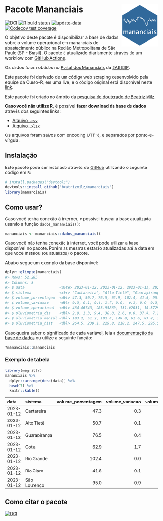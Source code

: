 
<!-- README.md is generated from README.Rmd. Please edit that file -->

# Pacote Mananciais <img src="man/figures/hexlogo.png" align="right" width = "120px"/>

<!-- badges: start -->

[![DOI](https://zenodo.org/badge/DOI/10.5281/zenodo.4733056.svg)](https://doi.org/10.5281/zenodo.4733056)
[![R build
status](https://github.com/beatrizmilz/mananciais/workflows/R-CMD-check/badge.svg)](https://github.com/beatrizmilz/mananciais/actions)
[![update-data](https://github.com/beatrizmilz/mananciais/actions/workflows/2-update_data.yaml/badge.svg)](https://github.com/beatrizmilz/mananciais/actions/workflows/2-update_data.yaml)
[![Codecov test
coverage](https://codecov.io/gh/beatrizmilz/mananciais/branch/master/graph/badge.svg)](https://codecov.io/gh/beatrizmilz/mananciais?branch=master)
<!-- badges: end -->

O objetivo deste pacote é disponibilizar a base de dados sobre o volume
operacional em mananciais de abastecimento público na Região
Metropolitana de São Paulo (SP - Brasil). O pacote é atualizado
diariamente através de um workflow com [GitHub
Actions](https://github.com/beatrizmilz/mananciais/actions).

Os dados foram obtidos no [Portal dos
Mananciais](http://mananciais.sabesp.com.br/Situacao) da
[SABESP](http://site.sabesp.com.br/site/Default.aspx).

Este pacote foi derivado de um código web scraping desenvolvido pela
equipe da [Curso-R](https://www.curso-r.com/), em uma
[live](https://youtu.be/jvZIxrMmOcQ), e o código original está
disponível [neste
link](https://github.com/curso-r/lives/blob/master/drafts/20200730_scraper_sabesp.R).

Este pacote foi criado no âmbito da [pesquisa de doutorado de Beatriz
Milz](https://beatrizmilz.github.io/tese/).

**Caso você não utilize R**, é possível **fazer download da base de
dados** através dos seguintes links:

- [Arquivo
  `.csv`](https://github.com/beatrizmilz/mananciais/raw/master/inst/extdata/mananciais.csv)
- [Arquivo
  `.xlsx`](https://github.com/beatrizmilz/mananciais/blob/master/inst/extdata/mananciais.xlsx?raw=true)

Os arquivos foram salvos com encoding UTF-8, e separados por
ponto-e-vírgula.

## Instalação

Este pacote pode ser instalado através do [GitHub](https://github.com/)
utilizando o seguinte código em `R`:

``` r
# install.packages("devtools")
devtools::install_github("beatrizmilz/mananciais")
library(mananciais)
```

## Como usar?

Caso você tenha conexão à internet, é possível buscar a base atualizada
usando a função `dados_mananciais()`:

``` r
mananciais <- mananciais::dados_mananciais() 
```

Caso você não tenha conexão à internet, você pode utilizar a base
disponível no pacote. Porém as mesmas estarão atualizadas até a data em
que você instalou (ou atualizou) o pacote.

Abaixo segue um exemplo da base disponível:

``` r
dplyr::glimpse(mananciais)
#> Rows: 52,285
#> Columns: 8
#> $ data                <date> 2023-01-12, 2023-01-12, 2023-01-12, 2023-01-12, 2…
#> $ sistema             <chr> "Cantareira", "Alto Tietê", "Guarapiranga", "Cotia…
#> $ volume_porcentagem  <dbl> 47.3, 50.7, 76.5, 62.9, 102.4, 41.6, 95.0, 47.0, 5…
#> $ volume_variacao     <dbl> 0.3, 0.1, 0.4, 1.7, 0.0, -0.1, 0.9, 0.3, 0.0, 0.2,…
#> $ volume_operacional  <dbl> 464.46743, 283.95860, 131.02031, 10.37298, 114.873…
#> $ pluviometria_dia    <dbl> 2.9, 1.3, 9.4, 38.8, 2.6, 0.0, 37.0, 7.2, 1.6, 16.…
#> $ pluviometria_mensal <dbl> 103.2, 51.2, 102.4, 148.0, 61.6, 83.8, 170.4, 100.…
#> $ pluviometria_hist   <dbl> 264.5, 239.1, 229.8, 218.2, 247.5, 295.5, 273.2, 2…
```

Caso queira saber o significado de cada variável, leia a [documentação
da base de
dados](https://beatrizmilz.github.io/mananciais/reference/mananciais.html)
ou utilize a seguinte função:

``` r
?mananciais::mananciais
```

### Exemplo de tabela

``` r
library(magrittr)
mananciais %>% 
  dplyr::arrange(desc(data)) %>% 
  head(7) %>%
  knitr::kable()
```

| data       | sistema      | volume_porcentagem | volume_variacao | volume_operacional | pluviometria_dia | pluviometria_mensal | pluviometria_hist |
|:-----------|:-------------|-------------------:|----------------:|-------------------:|-----------------:|--------------------:|------------------:|
| 2023-01-12 | Cantareira   |               47.3 |             0.3 |          464.46743 |              2.9 |               103.2 |             264.5 |
| 2023-01-12 | Alto Tietê   |               50.7 |             0.1 |          283.95860 |              1.3 |                51.2 |             239.1 |
| 2023-01-12 | Guarapiranga |               76.5 |             0.4 |          131.02031 |              9.4 |               102.4 |             229.8 |
| 2023-01-12 | Cotia        |               62.9 |             1.7 |           10.37298 |             38.8 |               148.0 |             218.2 |
| 2023-01-12 | Rio Grande   |              102.4 |             0.0 |          114.87307 |              2.6 |                61.6 |             247.5 |
| 2023-01-12 | Rio Claro    |               41.6 |            -0.1 |            5.68831 |              0.0 |                83.8 |             295.5 |
| 2023-01-12 | São Lourenço |               95.0 |             0.9 |           84.34342 |             37.0 |               170.4 |             273.2 |

## Como citar o pacote

[![DOI](https://zenodo.org/badge/DOI/10.5281/zenodo.4733056.svg)](https://doi.org/10.5281/zenodo.4733056)
